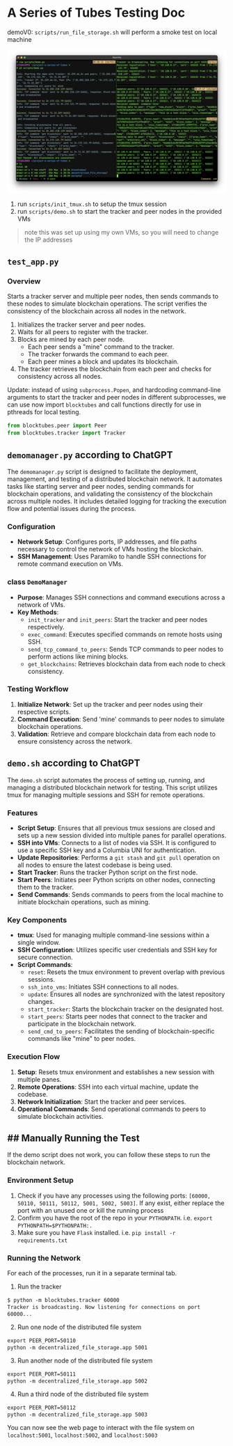 # A Series of Tubes Testing Doc

demoV0: `scripts/run_file_storage.sh` will perform a smoke test on local machine

![demoV1](./img/demoV1.png)

1. run `scripts/init_tmux.sh` to setup the tmux session
2. run `scripts/demo.sh` to start the tracker and peer nodes in the provided VMs

> note this was set up using my own VMs, so you will need to change the IP addresses

## `test_app.py`

### Overview

Starts a tracker server and multiple peer nodes, then sends commands to these nodes to simulate blockchain operations. The script verifies the consistency of the blockchain across all nodes in the network.

1. Initializes the tracker server and peer nodes.
2. Waits for all peers to register with the tracker.
3. Blocks are mined by each peer node.
    - Each peer sends a "mine" command to the tracker.
    - The tracker forwards the command to each peer.
    - Each peer mines a block and updates its blockchain.
4. The tracker retrieves the blockchain from each peer and checks for consistency across all nodes.

Update: instead of using `subprocess.Popen`, and hardcoding command-line arguments to start the tracker and peer nodes in different subprocesses, we can use now import `blocktubes` and call functions directly for use in pthreads for local testing.

``` python
from blocktubes.peer import Peer
from blocktubes.tracker import Tracker
```

## `demomanager.py` according to ChatGPT

The `demomanager.py` script is designed to facilitate the deployment, management, and testing of a distributed blockchain network. It automates tasks like starting server and peer nodes, sending commands for blockchain operations, and validating the consistency of the blockchain across multiple nodes. It includes detailed logging for tracking the execution flow and potential issues during the process.

### Configuration

- **Network Setup**: Configures ports, IP addresses, and file paths necessary to control the network of VMs hosting the blockchain.
- **SSH Management**: Uses Paramiko to handle SSH connections for remote command execution on VMs.

### class `DemoManager`

- **Purpose**: Manages SSH connections and command executions across a network of VMs.
- **Key Methods**:
  - `init_tracker` and `init_peers`: Start the tracker and peer nodes respectively.
  - `exec_command`: Executes specified commands on remote hosts using SSH.
  - `send_tcp_command_to_peers`: Sends TCP commands to peer nodes to perform actions like mining blocks.
  - `get_blockchains`: Retrieves blockchain data from each node to check consistency.

### Testing Workflow

1. **Initialize Network**: Set up the tracker and peer nodes using their respective scripts.
2. **Command Execution**: Send 'mine' commands to peer nodes to simulate blockchain operations.
3. **Validation**: Retrieve and compare blockchain data from each node to ensure consistency across the network.

## `demo.sh` according to ChatGPT

The `demo.sh` script automates the process of setting up, running, and managing a distributed blockchain network for testing. This script utilizes tmux for managing multiple sessions and SSH for remote operations.

### Features

- **Script Setup**: Ensures that all previous tmux sessions are closed and sets up a new session divided into multiple panes for parallel operations.
- **SSH into VMs**: Connects to a list of nodes via SSH. It is configured to use a specific SSH key and a Columbia UNI for authentication.
- **Update Repositories**: Performs a `git stash` and `git pull` operation on all nodes to ensure the latest codebase is being used.
- **Start Tracker**: Runs the tracker Python script on the first node.
- **Start Peers**: Initiates peer Python scripts on other nodes, connecting them to the tracker.
- **Send Commands**: Sends commands to peers from the local machine to initiate blockchain operations, such as mining.

### Key Components

- **tmux**: Used for managing multiple command-line sessions within a single window.
- **SSH Configuration**: Utilizes specific user credentials and SSH key for secure connection.
- **Script Commands**:
  - `reset`: Resets the tmux environment to prevent overlap with previous sessions.
  - `ssh_into_vms`: Initiates SSH connections to all nodes.
  - `update`: Ensures all nodes are synchronized with the latest repository changes.
  - `start_tracker`: Starts the blockchain tracker on the designated host.
  - `start_peers`: Starts peer nodes that connect to the tracker and participate in the blockchain network.
  - `send_cmd_to_peers`: Facilitates the sending of blockchain-specific commands like "mine" to peer nodes.

### Execution Flow

1. **Setup**: Resets tmux environment and establishes a new session with multiple panes.
2. **Remote Operations**: SSH into each virtual machine, update the codebase.
3. **Network Initialization**: Start the tracker and peer services.
4. **Operational Commands**: Send operational commands to peers to simulate blockchain activities.

## ## Manually Running the Test

If the demo script does not work, you can follow these steps to run the blockchain network.

### Environment Setup

1. Check if you have any processes using the following ports: `[60000, 50110, 50111, 50112, 5001, 5002, 5003]`. If any exist, either replace the port with an unused one or kill the running process
2. Confirm you have the root of the repo in your `PYTHONPATH`. i.e. `export PYTHONPATH=$PYTHONPATH:.`
3. Make sure you have `Flask` installed. i.e. `pip install -r requirements.txt`

### Running the Network

For each of the processes, run it in a separate terminal tab.

1. Run the tracker

```
$ python -m blocktubes.tracker 60000
Tracker is broadcasting. Now listening for connections on port 60000...
```

2. Run one node of the distributed file system

```
export PEER_PORT=50110
python -m decentralized_file_storage.app 5001
```

3. Run another node of the distributed file system

```
export PEER_PORT=50111
python -m decentralized_file_storage.app 5002
```

4. Run a third node of the distributed file system

```
export PEER_PORT=50112
python -m decentralized_file_storage.app 5003
```

You can now see the web page to interact with the file system on `localhost:5001`, `localhost:5002`, and `localhost:5003`
